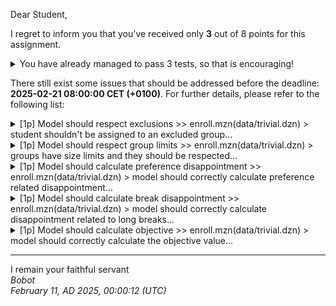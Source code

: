Dear Student,

I regret to inform you that you've received only **3** out of 8 points for this assignment.
<details><summary>You have already managed to pass 3 tests, so that is encouraging!</summary>&emsp;☑&nbsp;[1p]&nbsp;The&nbsp;model&nbsp;compiles<br>&emsp;☑&nbsp;[1p]&nbsp;Model&nbsp;should&nbsp;assign&nbsp;required&nbsp;classes<br>&emsp;☑&nbsp;[1p]&nbsp;Model&nbsp;should&nbsp;not&nbsp;assign&nbsp;overlapping&nbsp;groups</details>

There still exist some issues that should be addressed before the deadline: **2025-02-21 08:00:00 CET (+0100)**. For further details, please refer to the following list:

<details><summary>[1p] Model should respect exclusions &gt;&gt; enroll.mzn(data/trivial.dzn) &gt; student shouldn&#x27;t be assigned to an excluded group...</summary>-&nbsp;student&nbsp;5&nbsp;got&nbsp;assigned&nbsp;to&nbsp;group&nbsp;2;<br>-&nbsp;student&nbsp;5&nbsp;got&nbsp;assigned&nbsp;to&nbsp;group&nbsp;4;<br>given&nbsp;'optimal'&nbsp;solution:<br>-&nbsp;objective&nbsp;=&nbsp;393;<br>-&nbsp;total_preference_disappointment&nbsp;=&nbsp;42;<br>-&nbsp;total_break_disappointment&nbsp;=&nbsp;0;<br>-&nbsp;assignment&nbsp;=&nbsp;[{2,4},&nbsp;{2,4},&nbsp;{1,6},&nbsp;{1,6},&nbsp;{2,4}];</details>
<details><summary>[1p] Model should respect group limits &gt;&gt; enroll.mzn(data/trivial.dzn) &gt; groups have size limits and they should be respected...</summary>-&nbsp;group&nbsp;2&nbsp;has&nbsp;been&nbsp;assigned&nbsp;to&nbsp;3&nbsp;students,&nbsp;it&nbsp;is&nbsp;more&nbsp;than&nbsp;the&nbsp;group&nbsp;size&nbsp;limit&nbsp;2;<br>-&nbsp;group&nbsp;4&nbsp;has&nbsp;been&nbsp;assigned&nbsp;to&nbsp;3&nbsp;students,&nbsp;it&nbsp;is&nbsp;more&nbsp;than&nbsp;the&nbsp;group&nbsp;size&nbsp;limit&nbsp;2;<br>given&nbsp;'optimal'&nbsp;solution:<br>-&nbsp;objective&nbsp;=&nbsp;393;<br>-&nbsp;total_preference_disappointment&nbsp;=&nbsp;42;<br>-&nbsp;total_break_disappointment&nbsp;=&nbsp;0;<br>-&nbsp;assignment&nbsp;=&nbsp;[{2,4},&nbsp;{2,4},&nbsp;{1,6},&nbsp;{1,6},&nbsp;{2,4}];</details>
<details><summary>[1p] Model should calculate preference disappointment &gt;&gt; enroll.mzn(data/trivial.dzn) &gt; model should correctly calculate preference related disappointment...</summary>-&nbsp;total&nbsp;preference&nbsp;disappointment&nbsp;should&nbsp;equal&nbsp;17,&nbsp;instead&nbsp;got&nbsp;42;<br>given&nbsp;'optimal'&nbsp;solution:<br>-&nbsp;objective&nbsp;=&nbsp;393;<br>-&nbsp;total_preference_disappointment&nbsp;=&nbsp;42;<br>-&nbsp;total_break_disappointment&nbsp;=&nbsp;0;<br>-&nbsp;assignment&nbsp;=&nbsp;[{2,4},&nbsp;{2,4},&nbsp;{1,6},&nbsp;{1,6},&nbsp;{2,4}];</details>
<details><summary>[1p] Model should calculate break disappointment &gt;&gt; enroll.mzn(data/trivial.dzn) &gt; model should correctly calculate disappointment related to long breaks...</summary>-&nbsp;total&nbsp;break&nbsp;disappointment&nbsp;should&nbsp;equal&nbsp;2,&nbsp;instead&nbsp;got&nbsp;0;<br>given&nbsp;'optimal'&nbsp;solution:<br>-&nbsp;objective&nbsp;=&nbsp;393;<br>-&nbsp;total_preference_disappointment&nbsp;=&nbsp;42;<br>-&nbsp;total_break_disappointment&nbsp;=&nbsp;0;<br>-&nbsp;assignment&nbsp;=&nbsp;[{2,4},&nbsp;{2,4},&nbsp;{1,6},&nbsp;{1,6},&nbsp;{2,4}];</details>
<details><summary>[1p] Model should calculate objective &gt;&gt; enroll.mzn(data/trivial.dzn) &gt; model should correctly calculate the objective value...</summary>-&nbsp;objective&nbsp;should&nbsp;equal&nbsp;61,&nbsp;instead&nbsp;got&nbsp;393;<br>given&nbsp;'optimal'&nbsp;solution:<br>-&nbsp;objective&nbsp;=&nbsp;393;<br>-&nbsp;total_preference_disappointment&nbsp;=&nbsp;42;<br>-&nbsp;total_break_disappointment&nbsp;=&nbsp;0;<br>-&nbsp;assignment&nbsp;=&nbsp;[{2,4},&nbsp;{2,4},&nbsp;{1,6},&nbsp;{1,6},&nbsp;{2,4}];</details>

-----------
I remain your faithful servant\
_Bobot_\
_February 11, AD 2025, 00:00:12 (UTC)_